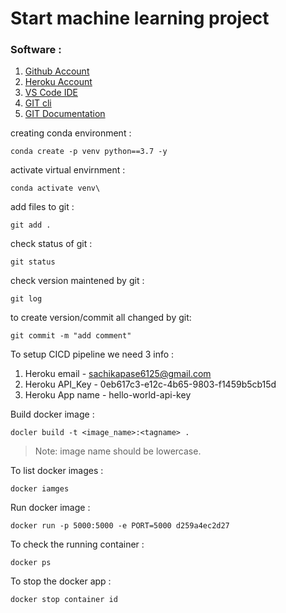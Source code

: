 # Start machine learning project

### Software :

1. [Github Account](https://github.com)
2. [Heroku Account](https://dashboard.heroku.com/login)
3. [VS Code IDE](https://code.visualstudio.com/download)
4. [GIT cli](https://git-scm.com/downloads)
5. [GIT Documentation](https://git-scm.com/docs/gittutorial)

creating conda environment :
```
conda create -p venv python==3.7 -y
```

activate virtual envirnment :
```
conda activate venv\
```
add files to git :
```
git add .
```
check status of git :
```
git status
```
check version maintened by git :
```
git log
```

to create version/commit all changed by git:
```
git commit -m "add comment"
```

To setup CICD pipeline we need 3 info :

1. Heroku email  - sachikapase6125@gmail.com
2. Heroku API_Key  - 0eb617c3-e12c-4b65-9803-f1459b5cb15d
3. Heroku App name  -  hello-world-api-key

Build docker image :
```
docler build -t <image_name>:<tagname> .
```
>Note: image name should be lowercase.

To list docker images :
```
docker iamges
```

Run docker image :
```
docker run -p 5000:5000 -e PORT=5000 d259a4ec2d27
```

To check the running container :
```
docker ps
```
To stop the docker app :
```
docker stop container id
```
